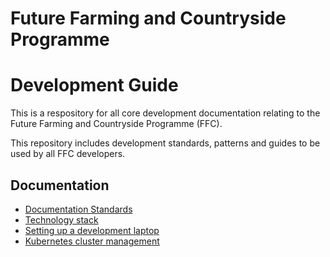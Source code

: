 # Future Farming and Countryside Programme
# Development Guide
This is a respository for all core development documentation relating to the Future Farming and Countryside Programme (FFC).

This repository includes development standards, patterns and guides to be used by all FFC developers.

## Documentation
- [Documentation Standards](docs/documentation-standards.md)
- [Technology stack](docs/technology-stack.md)
- [Setting up a development laptop](docs/developer-laptop-setup/index.md)
- [Kubernetes cluster management](docs/kubernetes-cluster-management/index.md)

